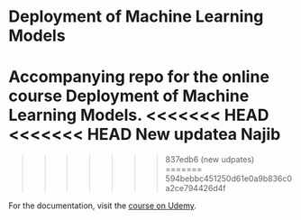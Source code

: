 # Deployment of Machine Learning Models
Accompanying repo for the online course Deployment of Machine Learning Models.
<<<<<<< HEAD
<<<<<<< HEAD
New updatea Najib
=======
>>>>>>> 837edb6 (new udpates)
=======
>>>>>>> 594bebbc451250d61e0a9b836c0a2ce794426d4f

For the documentation, visit the [course on Udemy](https://www.udemy.com/deployment-of-machine-learning-models/?couponCode=TIDREPO).
